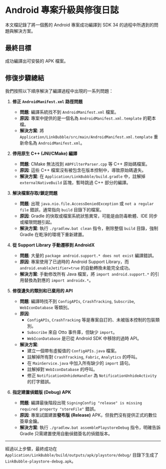 # Android 專案升級與修復日誌

本文檔記錄了將一個舊的 Android 專案成功編譯到 SDK 34 的過程中所遇到的問題與解決方案。

## 最終目標

成功編譯出可安裝的 APK 檔案。

## 修復步驟總結

我們按照以下順序解決了編譯過程中出現的一系列問題：

1.  **修正 `AndroidManifest.xml` 路徑問題**
    *   **問題**: 編譯系統找不到 `AndroidManifest.xml` 檔案。
    *   **原因**: 專案中提供的是一個名為 `AndroidManifest.xml.template` 的範本檔。
    *   **解決方案**: 將 `Application/LinkBubble/src/main/AndroidManifest.xml.template` 重新命名為 `AndroidManifest.xml`。

2.  **停用原生 C++ (JNI/CMake) 編譯**
    *   **問題**: CMake 無法找到 `ABPFilterParser.cpp` 等 C++ 原始碼檔案。
    *   **原因**: 這些 C++ 檔案沒有被包含在版本控制中，導致原始碼遺失。
    *   **解決方案**: 在 `Application/LinkBubble/build.gradle` 中，註解掉 `externalNativeBuild` 區塊，暫時跳過 C++ 部分的編譯。

3.  **解決檔案存取/鎖定問題**
    *   **問題**: 出現 `java.nio.file.AccessDeniedException` 或 `not a regular file` 錯誤，通常指向 `build` 目錄下的檔案。
    *   **原因**: Gradle 的快取或檔案系統狀態異常，可能是由防毒軟體、IDE 同步或權限問題引起。
    *   **解決方案**: 執行 `./gradlew.bat clean` 指令，刪除整個 `build` 目錄，強制 Gradle 在乾淨的環境下重新建置。

4.  **從 Support Library 手動遷移到 AndroidX**
    *   **問題**: 大量的 `package android.support.* does not exist` 編譯錯誤。
    *   **原因**: 專案使用了已過時的 Android Support Library，而 `android.enableJetifier=true` 的自動轉換未能完全成功。
    *   **解決方案**: 手動修改所有 Java 檔案，將 `import android.support.*` 的引用替換為對應的 `import androidx.*`。

5.  **修復遺失的類別和已棄用的 API**
    *   **問題**: 編譯時找不到 `ConfigAPIs`, `CrashTracking`, `Subscribe`, `WebIconDatabase` 等類別。
    *   **原因**:
        *   `ConfigAPIs`, `CrashTracking` 等是專案自訂的、未被版本控制的包裝類別。
        *   `Subscribe` 來自 Otto 事件庫，但缺少 `import`。
        *   `WebIconDatabase` 是已從 Android SDK 中移除的過時 API。
    *   **解決方案**:
        *   建立一個帶有虛擬值的 `ConfigAPIs.java` 檔案。
        *   註解掉所有對 `CrashTracking`, `Fabric`, `Analytics` 的呼叫。
        *   在 `MainService.java` 中加入所有缺少的 `import` 語句。
        *   註解掉對 `WebIconDatabase` 的呼叫。
        *   修正 `NotificationUnhideHandler` 為 `NotificationUnhideActivity` 的打字錯誤。

6.  **指定建置偵錯版 (Debug) APK**
    *   **問題**: 編譯最後階段出現 `SigningConfig "release" is missing required property "storeFile"` 錯誤。
    *   **原因**: 專案試圖建置**發布版 (Release)** APK，但我們沒有提供正式的數位簽章金鑰。
    *   **解決方案**: 執行 `./gradlew.bat assemblePlaystoreDebug` 指令，明確告訴 Gradle 只需建置使用自動偵錯簽名的偵錯版本。

---

經過以上步驟，最終成功在 `Application/LinkBubble/build/outputs/apk/playstore/debug/` 目錄下生成了 `LinkBubble-playstore-debug.apk`。

